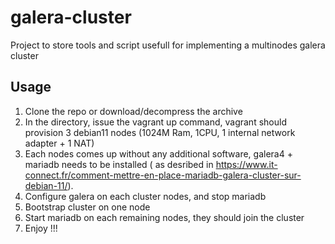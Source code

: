 # galera-cluster

Project to store tools and script usefull for implementing a multinodes galera cluster

## Usage

1. Clone the repo or download/decompress the archive
2. In the directory, issue the vagrant up command, vagrant should provision 3 debian11 nodes (1024M Ram, 1CPU, 1 internal network adapter + 1 NAT)
3. Each nodes comes up without any additional software, galera4 + mariadb needs to be installed ( as desribed in https://www.it-connect.fr/comment-mettre-en-place-mariadb-galera-cluster-sur-debian-11/).
4. Configure galera on each cluster nodes, and stop mariadb
5. Bootstrap cluster on one node
6. Start mariadb on each remaining nodes, they should join the cluster
5. Enjoy !!!